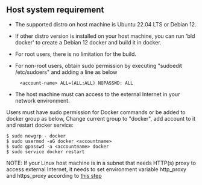 ## Host system requirement
- The supported distro on host machine is Ubuntu 22.04 LTS or Debian 12.

- If other distro version is installed on your host machine, you can run 'bld docker' to create a Debian 12 docker and build it in docker.

- For root users, there is no limitation for the build.

- For non-root users, obtain sudo permission by executing "sudoedit /etc/sudoers" and adding a line as below
```
     <account-name> ALL=(ALL:ALL) NOPASSWD: ALL
```

- The host machine must can access to the external Internet in your network environment.



Users must have sudo permission for Docker commands or be added to docker group as below,
Change current group to "docker", add account to it and restart docker service:
```
$ sudo newgrp - docker
$ sudo usermod -aG docker <accountname>
$ sudo gpasswd -a <accountname> docker
$ sudo service docker restart
```

NOTE:
If your Linux host machine is in a subnet that needs HTTP(s) proxy to access external Internet, it needs to set
environment variable http_proxy and https_proxy according to [this step](proxy.md)
